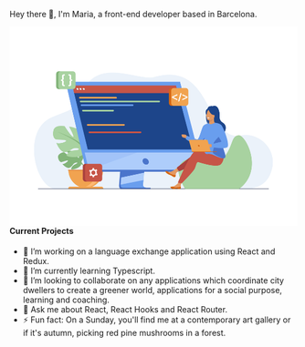 Hey there 👋, 
I'm Maria, a front-end developer based in Barcelona.

<img align="right" width="auto" height="350" src="/assets/coding.jpg">

#### Current Projects

- 🔭 I’m working on a language exchange application using React and Redux.
- 🌱 I’m currently learning Typescript.
- 👯 I’m looking to collaborate on any applications which coordinate city dwellers to create a greener world, applications for a social purpose, learning and coaching.
- 💬 Ask me about React, React Hooks and React Router.
- ⚡ Fun fact: On a Sunday, you'll find me at a contemporary art gallery or if it's autumn, picking red pine mushrooms in a forest.



